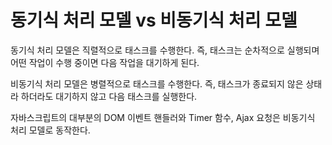 # 동기식 처리 모델 vs 비동기식 처리 모델
동기식 처리 모델은 직렬적으로 태스크를 수행한다. 즉, 태스크는 순차적으로 실행되며 어떤 작업이 수행 중이면 다음 작업을 대기하게 된다.

비동기식 처리 모델은 병렬적으로 태스크를 수행한다. 즉, 태스크가 종료되지 않은 상태라 하더라도 대기하지 않고 다음 태스크를 실행한다.

자바스크립트의 대부분의 DOM 이벤트 핸들러와 Timer 함수, Ajax 요청은 비동기식 처리 모델로 동작한다.